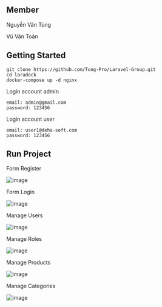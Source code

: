 ## Member

Nguyễn Văn Tùng

Vũ Văn Toán

## Getting Started

    git clone https://github.com/Tung-Pro/Laravel-Group.git
    cd laradock
    docker-compose up -d nginx

Login account admin

    email: admin@gmail.com
    password: 123456

Login account user

    email: user1@deha-soft.com
    password: 123456

## Run Project
Form Register

![image](https://github.com/user-attachments/assets/8ca62c84-ffd8-4e7f-ac74-fe9878c71e4d)

Form Login

![image](https://github.com/user-attachments/assets/d1837bae-3796-40ee-b0c3-e6c95cc738fc)

Manage Users

![image](https://github.com/user-attachments/assets/3afdce23-b4d3-4a15-ac43-d158610bf421)

Manage Roles

![image](https://github.com/user-attachments/assets/db6ecce6-da1c-4fd8-9abc-a7ca965087bc)

Manage Products

![image](https://github.com/user-attachments/assets/4eb2391d-b054-48bd-9741-69195e40f177)

Manage Categories

![image](https://github.com/user-attachments/assets/a54060b2-8634-49f4-a902-e2191321848a)
